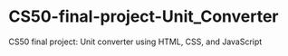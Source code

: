 # CS50-final-project-Unit_Converter
CS50 final project: Unit converter using HTML, CSS, and JavaScript
